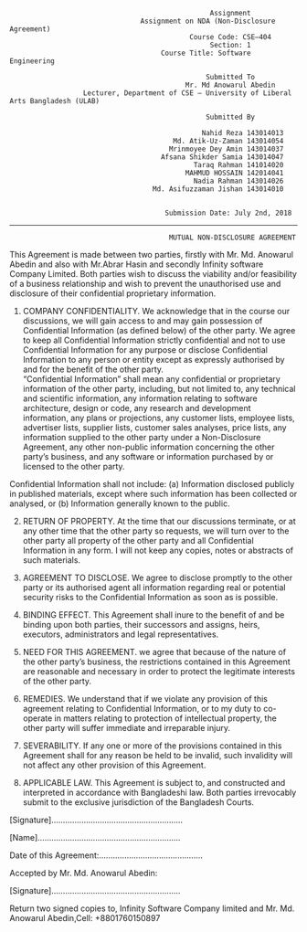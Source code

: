                                                      Assignment
                                    Assignment on NDA (Non-Disclosure Agreement)
                                                Course Code: CSE–404
                                                     Section: 1
                                         Course Title: Software Engineering
                                                   
                                                    Submitted To
                                               Mr. Md Anowarul Abedin
                      Lecturer, Department of CSE – University of Liberal Arts Bangladesh (ULAB)

                                                    Submitted By
                                                    
                                                   Nahid Reza 143014013
                                            Md. Atik-Uz-Zaman 143014054
                                           Mrinmoyee Dey Amin 143014037
                                         Afsana Shikder Samia 143014047
                                                 Taraq Rahman 141014020
                                               MAHMUD HOSSAIN 142014041
                                                 Nadia Rahman 143014026
                                       Md. Asifuzzaman Jishan 143014010
                                       
                                          
                                          Submission Date: July 2nd, 2018
                                          
-------------------------------------------------------------------------------------------------------------------------------
                                           MUTUAL NON-DISCLOSURE AGREEMENT
                                           
This Agreement is made between two parties, firstly with Mr. Md. Anowarul Abedin and also with Mr.Abrar Hasin and secondly Infinity software Company Limited. Both parties wish to discuss the viability and/or feasibility of a business relationship and wish to prevent the unauthorised use and disclosure of their confidential proprietary information.

1. COMPANY CONFIDENTIALITY. We acknowledge that in the course our discussions, we will gain access to and may gain possession of Confidential Information (as defined below) of the other party. We agree to keep all Confidential Information strictly confidential and not to use Confidential Information for any purpose or disclose Confidential Information to any person or entity except as expressly authorised by and for the benefit of the other party.                                                
“Confidential Information” shall mean any confidential or proprietary information of the other party, including, but not limited to, any technical and scientific information, any information relating to software architecture, design or code, any research and development information, any plans or projections, any customer lists, employee lists, advertiser lists, supplier lists, customer sales analyses, price lists, any information supplied to the other party under a Non-Disclosure Agreement, any other non-public information concerning the other party’s business, and any software or information purchased by or licensed to the other party.

Confidential Information shall not include:
(a) Information disclosed publicly in published materials, except where such information has been collected or analysed, or 
(b) Information generally known to the public.

2. RETURN OF PROPERTY. At the time that our discussions terminate, or at any other time that the other party so requests, we will turn over to the other party all property of the other party and all Confidential Information in any form. I will not keep any copies, notes or abstracts of such materials.

3. AGREEMENT TO DISCLOSE. We agree to disclose promptly to the other party or its authorised agent all information regarding real or potential security risks to the Confidential Information as soon as is possible. 

4. BINDING EFFECT. This Agreement shall inure to the benefit of and be binding upon both parties, their successors and assigns, heirs, executors, administrators and legal representatives.

5. NEED FOR THIS AGREEMENT. we agree that because of the nature of the other party’s business, the restrictions contained in this Agreement are reasonable and necessary in order to protect the legitimate interests of the other party.

6. REMEDIES. We understand that if we violate any provision of this agreement relating to Confidential Information, or to my duty to co-operate in matters relating to protection of intellectual property, the other party will suffer immediate and irreparable injury.

7. SEVERABILITY. If any one or more of the provisions contained in this Agreement shall for any reason be held to be invalid, such invalidity will not affect any other provision of this Agreement.

8. APPLICABLE LAW. This Agreement is subject to, and constructed and interpreted in accordance with Bangladeshi law. Both parties irrevocably submit to the exclusive jurisdiction of the Bangladesh Courts. 






[Signature].........................................................
                                                              

                                                              
[Name]..............................................................

Date of this Agreement:.............................................


Accepted by Mr. Md. Anowarul Abedin:


[Signature]........................................................

Return two signed copies to, Infinity Software Company limited and Mr. Md. Anowarul Abedin,Cell: +8801760150897

